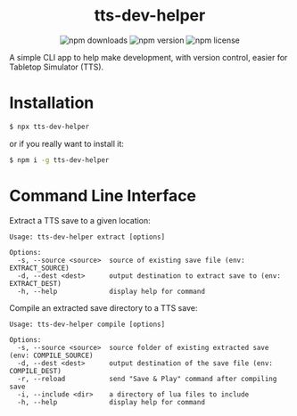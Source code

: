 <h1 align="center">tts-dev-helper</h1>

<p align="center">
  <img alt="npm downloads" src="https://img.shields.io/npm/dy/tts-dev-helper.svg">
  <img alt="npm version" src="https://img.shields.io/npm/v/tts-dev-helper.svg">
  <img alt="npm license" src="https://img.shields.io/npm/l/tts-dev-helper.svg">
</p>

A simple CLI app to help make development, with version control, easier for Tabletop Simulator (TTS).

# Installation

```bash
$ npx tts-dev-helper
```

or if you really want to install it:

```bash
$ npm i -g tts-dev-helper
```

# Command Line Interface

Extract a TTS save to a given location:

```
Usage: tts-dev-helper extract [options]

Options:
  -s, --source <source>  source of existing save file (env: EXTRACT_SOURCE)
  -d, --dest <dest>      output destination to extract save to (env: EXTRACT_DEST)
  -h, --help             display help for command
```

Compile an extracted save directory to a TTS save:

```
Usage: tts-dev-helper compile [options]

Options:
  -s, --source <source>  source folder of existing extracted save (env: COMPILE_SOURCE)
  -d, --dest <dest>      output destination of the save file (env: COMPILE_DEST)
  -r, --reload           send "Save & Play" command after compiling save
  -i, --include <dir>    a directory of lua files to include
  -h, --help             display help for command
```
